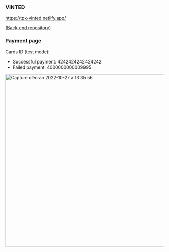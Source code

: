 ### VINTED

https://tpk-vinted.netlify.app/

([Back-end repository](https://github.com/theodorepk/vinted-back))

### Payment page

Cards ID (test mode):
- Successful payment: 4242424242424242
- Failed payment: 4000000000009995

<img width="549" alt="Capture d’écran 2022-10-27 à 13 35 56" src="https://user-images.githubusercontent.com/52459719/198274537-a1b9fb13-bf1c-412c-93aa-5072a4d3ede9.png">
